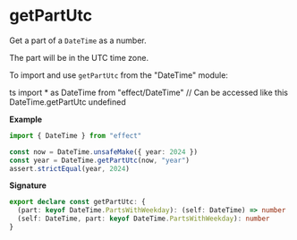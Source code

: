 # getPartUtc

Get a part of a `DateTime` as a number.

The part will be in the UTC time zone.

To import and use `getPartUtc` from the "DateTime" module:

ts
import \* as DateTime from "effect/DateTime"
// Can be accessed like this
DateTime.getPartUtc
undefined

**Example**

```ts
import { DateTime } from "effect"

const now = DateTime.unsafeMake({ year: 2024 })
const year = DateTime.getPartUtc(now, "year")
assert.strictEqual(year, 2024)
```

**Signature**

```ts
export declare const getPartUtc: {
  (part: keyof DateTime.PartsWithWeekday): (self: DateTime) => number
  (self: DateTime, part: keyof DateTime.PartsWithWeekday): number
}
```
